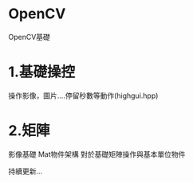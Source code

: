 # OpenCV
OpenCV基礎


# 1.基礎操控
操作影像，圖片....停留秒數等動作(highgui.hpp)


# 2.矩陣

影像基礎
Mat物件架構
對於基礎矩陣操作與基本單位物件


持續更新...
